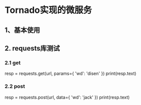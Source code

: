 # Tornado实现的微服务
## 1、基本使用
## 2. requests库测试
### 2.1 get
  resp = requests.get(url, params={ 
      'wd': 'disen' 
  }) 
  print(resp.text)

### 2.2 post
  resp = requests.post(url, data={ 
      'wd': 'jack' 
  }) 
  print(resp.text)
